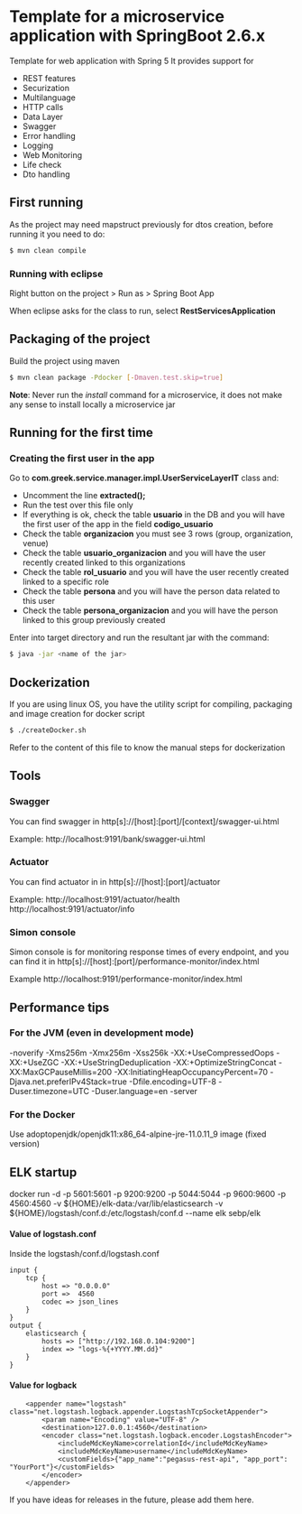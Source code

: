 # Template for a microservice application with SpringBoot 2.6.x

Template for web application with Spring 5
It provides support for
- REST features
- Securization
- Multilanguage
- HTTP calls
- Data Layer
- Swagger
- Error handling
- Logging
- Web Monitoring
- Life check
- Dto handling

## First running

As the project may need mapstruct previously for dtos creation, before running it you need to do:
```sh
$ mvn clean compile
```

### Running with eclipse

Right button on the project > Run as > Spring Boot App

When eclipse asks for the class to run, select **RestServicesApplication**

## Packaging of the project

Build the project using maven
```sh
$ mvn clean package -Pdocker [-Dmaven.test.skip=true]
```
**Note**: Never run the *install* command for a microservice, it does not make any sense to install locally a microservice jar

## Running for the first time

### Creating the first user in the app

Go to **com.greek.service.manager.impl.UserServiceLayerIT** class and:
- Uncomment the line **extracted();**
- Run the test over this file only
- If everything is ok, check the table **usuario** in the DB and you will have the first user of the app in the field **codigo_usuario**
- Check the table **organizacion** you must see 3 rows (group, organization, venue)
- Check the table **usuario_organizacion** and you will have the user recently created linked to this organizations
- Check the table **rol_usuario** and you will have the user recently created linked to a specific role
- Check the table **persona** and you will have the person data related to this user
- Check the table **persona_organizacion** and you will have the person linked to this group previously created

Enter into target directory and run the resultant jar with the command:
```sh
$ java -jar <name of the jar>
```

## Dockerization

If you are using linux OS, you have the utility script for compiling, packaging and image creation for docker script
```sh
$ ./createDocker.sh
```
Refer to the content of this file to know the manual steps for dockerization

## Tools
### Swagger
You can find swagger in http[s]://[host]:[port]/[context]/swagger-ui.html

Example:
http://localhost:9191/bank/swagger-ui.html

### Actuator
You can find actuator in in http[s]://[host]:[port]/actuator

Example:
http://localhost:9191/actuator/health
http://localhost:9191/actuator/info

### Simon console
Simon console is for monitoring response times of every endpoint, and
you can find it in http[s]://[host]:[port]/performance-monitor/index.html

Example
http://localhost:9191/performance-monitor/index.html

## Performance tips

### For the JVM (even in development mode)
-noverify -Xms256m -Xmx256m -Xss256k -XX:+UseCompressedOops -XX:+UseZGC -XX:+UseStringDeduplication -XX:+OptimizeStringConcat -XX:MaxGCPauseMillis=200 -XX:InitiatingHeapOccupancyPercent=70 -Djava.net.preferIPv4Stack=true -Dfile.encoding=UTF-8 -Duser.timezone=UTC -Duser.language=en -server

### For the Docker
Use adoptopenjdk/openjdk11:x86_64-alpine-jre-11.0.11_9 image (fixed version)

## ELK startup
docker run -d -p 5601:5601 -p 9200:9200 -p 5044:5044 -p 9600:9600 -p 4560:4560 -v ${HOME}/elk-data:/var/lib/elasticsearch -v ${HOME}/logstash/conf.d:/etc/logstash/conf.d --name elk sebp/elk

#### Value of logstash.conf
Inside the logstash/conf.d/logstash.conf
```
input {
	tcp {
		host => "0.0.0.0"
		port =>  4560
		codec => json_lines
	}
}
output {
	elasticsearch {
		hosts => ["http://192.168.0.104:9200"]
		index => "logs-%{+YYYY.MM.dd}"
	}
}
```
#### Value for logback
```
	<appender name="logstash" class="net.logstash.logback.appender.LogstashTcpSocketAppender">
		<param name="Encoding" value="UTF-8" />
		<destination>127.0.0.1:4560</destination>
		<encoder class="net.logstash.logback.encoder.LogstashEncoder">
			<includeMdcKeyName>correlationId</includeMdcKeyName>
			<includeMdcKeyName>username</includeMdcKeyName>
			<customFields>{"app_name":"pegasus-rest-api", "app_port": "YourPort"}</customFields>
		</encoder>
	</appender>
```
If you have ideas for releases in the future, please add them here.
